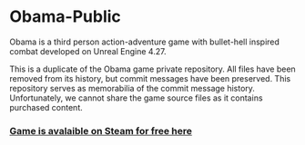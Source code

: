 # Obama-Public
Obama is a third person action-adventure game with bullet-hell inspired combat developed on Unreal Engine 4.27.

This is a duplicate of the Obama game private repository. All files have been removed from its history, but commit messages have been preserved. This repository serves as memorabilia of the commit message history. Unfortunately, we cannot share the game source files as it contains purchased content.

### [Game is avalaible on Steam for free here](https://store.steampowered.com/app/1763620/Obama/) 
